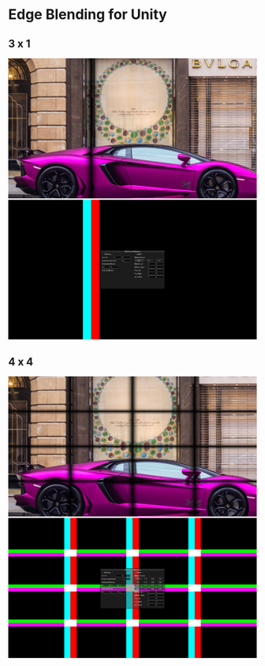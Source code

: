 Edge Blending for Unity
=============

## 3 x 1
![3x1](Html/Img/3x1_asyn.jpg)
![3x1](Html/Img/3x1_asyn_pattern.jpg)

## 4 x 4
![4x4](Html/Img/4x4.jpg)
![4x4](Html/Img/4x4_pattern.jpg)
